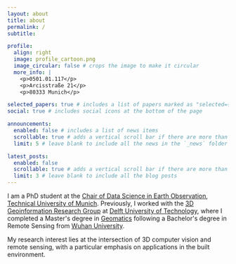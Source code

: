```yaml
---
layout: about
title: about
permalink: /
subtitle: 

profile:
  align: right
  image: profile_cartoon.png
  image_circular: false # crops the image to make it circular
  more_info: |
    <p>0501.01.117</p>
    <p>Arcisstraße 21</p>
    <p>80333 Munich</p>

selected_papers: true # includes a list of papers marked as "selected={true}"
social: true # includes social icons at the bottom of the page

announcements:
  enabled: false # includes a list of news items
  scrollable: true # adds a vertical scroll bar if there are more than 3 news items
  limit: 5 # leave blank to include all the news in the `_news` folder

latest_posts:
  enabled: false
  scrollable: true # adds a vertical scroll bar if there are more than 3 new posts items
  limit: 3 # leave blank to include all the blog posts
---
```


I am a PhD student at the [Chair of Data Science in Earth Observation](https://www.asg.ed.tum.de/en/sipeo/home/), [Technical University of Munich](https://www.tum.de/en/).
Previously, I worked with the [3D Geoinformation Research Group](https://3d.bk.tudelft.nl/) at [Delft University of Technology](https://www.tudelft.nl/en/), 
where I completed a Master's degree in [Geomatics](https://www.tudelft.nl/en/education/programmes/masters/gm/msc-geomatics/) following a Bachelor's degree in Remote Sensing from [Wuhan University](https://en.whu.edu.cn/).

My research interest lies at the intersection of 3D computer vision and remote sensing, with a particular emphasis on applications in the built environment.
